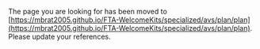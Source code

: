 The page you are looking for has been moved to [https://mbrat2005.github.io/FTA-WelcomeKits/specialized/avs/plan/plan](https://mbrat2005.github.io/FTA-WelcomeKits/specialized/avs/plan/plan). Please update your references.
